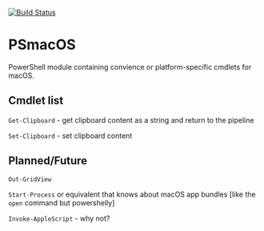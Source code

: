 [![Build Status](https://travis-ci.com/charlieschmidt/PSmacOS.svg?branch=master)](https://travis-ci.com/charlieschmidt/PSmacOS)

PSmacOS
========

PowerShell module containing convience or platform-specific cmdlets for macOS.

## Cmdlet list

`Get-Clipboard` - get clipboard content as a string and return to the pipeline

`Set-Clipboard` - set clipboard content

## Planned/Future

`Out-GridView`

`Start-Process` or equivalent that knows about macOS app bundles [like the `open` command but powershelly]

`Invoke-AppleScript` - why not?
